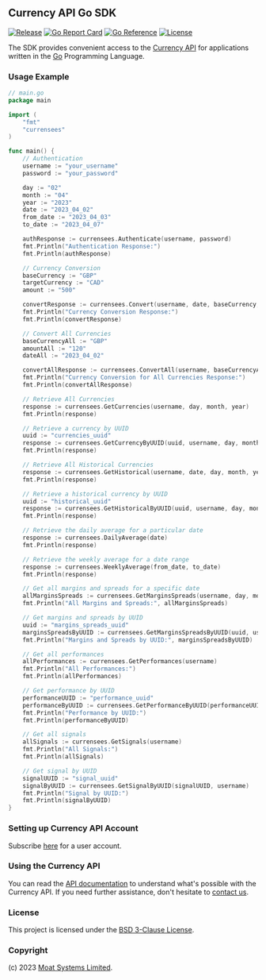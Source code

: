 ## Currency API Go SDK

[![Release](https://img.shields.io/github/release/moatsystems/currensees.svg)](https://github.com/moatsystems/currensees/releases/latest)
[![Go Report Card](https://goreportcard.com/badge/github.com/moatsystems/currensees)](https://goreportcard.com/report/github.com/moatsystems/currensees)
[![Go Reference](https://pkg.go.dev/badge/github.com/moatsystems/currensees.svg)](https://pkg.go.dev/github.com/moatsystems/currensees)
[![License](https://img.shields.io/github/license/moatsystems/currensees)](/LICENSE)

The SDK provides convenient access to the [Currency API](https://moatsystems.com/currency-api/) for applications written in the [Go](https://go.dev/) Programming Language.

### Usage Example

```go
// main.go
package main

import (
	"fmt"
	"currensees"
)

func main() {
	// Authentication
	username := "your_username"
	password := "your_password"

	day := "02"
	month := "04"
	year := "2023"
	date := "2023_04_02"
	from_date := "2023_04_03"
	to_date := "2023_04_07"

	authResponse := currensees.Authenticate(username, password)
	fmt.Println("Authentication Response:")
	fmt.Println(authResponse)

	// Currency Conversion
	baseCurrency := "GBP"
	targetCurrency := "CAD"
	amount := "500"

	convertResponse := currensees.Convert(username, date, baseCurrency, targetCurrency, amount)
	fmt.Println("Currency Conversion Response:")
	fmt.Println(convertResponse)

	// Convert All Currencies
	baseCurrencyAll := "GBP"
	amountAll := "120"
	dateAll := "2023_04_02"

	convertAllResponse := currensees.ConvertAll(username, baseCurrencyAll, amountAll, dateAll)
	fmt.Println("Currency Conversion for All Currencies Response:")
	fmt.Println(convertAllResponse)

	// Retrieve All Currencies
	response := currensees.GetCurrencies(username, day, month, year)
	fmt.Println(response)

	// Retrieve a currency by UUID
	uuid := "currencies_uuid"
	response := currensees.GetCurrencyByUUID(uuid, username, day, month, year)
	fmt.Println(response)

	// Retrieve All Historical Currencies
	response := currensees.GetHistorical(username, date, day, month, year)
	fmt.Println(response)

	// Retrieve a historical currency by UUID
	uuid := "historical_uuid"
	response := currensees.GetHistoricalByUUID(uuid, username, day, month, year, date)
	fmt.Println(response)

	// Retrieve the daily average for a particular date
	response := currensees.DailyAverage(date)
	fmt.Println(response)

	// Retrieve the weekly average for a date range
	response := currensees.WeeklyAverage(from_date, to_date)
	fmt.Println(response)

	// Get all margins and spreads for a specific date
	allMarginsSpreads := currensees.GetMarginsSpreads(username, day, month, year)
	fmt.Println("All Margins and Spreads:", allMarginsSpreads)

	// Get margins and spreads by UUID
	uuid := "margins_spreads_uuid"
	marginsSpreadsByUUID := currensees.GetMarginsSpreadsByUUID(uuid, username, day, month, year)
	fmt.Println("Margins and Spreads by UUID:", marginsSpreadsByUUID)

	// Get all performances
	allPerformances := currensees.GetPerformances(username)
	fmt.Println("All Performances:")
	fmt.Println(allPerformances)

	// Get performance by UUID
	performanceUUID := "performance_uuid"
	performanceByUUID := currensees.GetPerformanceByUUID(performanceUUID, username)
	fmt.Println("Performance by UUID:")
	fmt.Println(performanceByUUID)

	// Get all signals
	allSignals := currensees.GetSignals(username)
	fmt.Println("All Signals:")
	fmt.Println(allSignals)

	// Get signal by UUID
	signalUUID := "signal_uuid"
	signalByUUID := currensees.GetSignalByUUID(signalUUID, username)
	fmt.Println("Signal by UUID:")
	fmt.Println(signalByUUID)
}
```

### Setting up Currency API Account

Subscribe [here](https://moatsystems.com/currency-api/) for a user account.

### Using the Currency API

You can read the [API documentation](https://docs.currensees.com/) to understand what's possible with the Currency API. If you need further assistance, don't hesitate to [contact us](https://moatsystems.com/contact/).

### License

This project is licensed under the [BSD 3-Clause License](./LICENSE).

### Copyright

(c) 2023 [Moat Systems Limited](https://moatsystems.com).